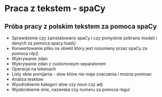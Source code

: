 <div>
  <h1>Praca z tekstem - spaCy </h1>
  <h2> Próba pracy z polskim tekstem za pomoca spaCy </h2>
  <ul>
    <li> Sprawdzenie czy zainstalowano spaCy i czy pomyslnie pobrano modeli i danych za pomoca spacy.load() </li>
    <li> Konwertowanie pliku na obiekt ktory jest rozumiany przez spaCy za pomoca nlp() </li>
    <li> Wykrywanie zdan </li>
    <li> Wykrywanie zdan z customowym separatorem </li>
    <li> Operacje na tokenach </li>
    <li> Listy słow pomijania - slow które nie maja znaczenia i mozna pominac </li>
    <li> Analiza tesktow </li>
    <li> Wyodrobienie kategori słow czy noun czy adj </li>
    <li> Wyobrobienie imie, nazwiska czy numeru za pomoca regul </li>
  </ul>
</div>

